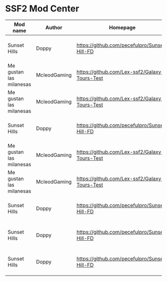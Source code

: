 # SSF2 Mod Center
|        Mod name         |    Author    |                   Homepage                    | Version |            Description             |
| ----------------------- | ------------ | --------------------------------------------- | ------- | ---------------------------------- |
| Sunset Hills            | Doppy        | https://github.com/pecefulpro/Sunset-Hill-FD  | 1.3.1.2 | A sonic mod over Final Destination |
| Me gustan las milanesas | McleodGaming | https://github.com/Lex-ssf2/Galaxy-Tours-Test | 1.3.1.0 | lorem ipsum or something like that |
| Me gustan las milanesas | McleodGaming | https://github.com/Lex-ssf2/Galaxy-Tours-Test | 1.3.1.0 | lorem ipsum or something like that |
| Sunset Hills            | Doppy        | https://github.com/pecefulpro/Sunset-Hill-FD  | 1.3.1.2 | A sonic mod over Final Destination |
| Me gustan las milanesas | McleodGaming | https://github.com/Lex-ssf2/Galaxy-Tours-Test | 1.3.1.0 | lorem ipsum or something like that |
| Me gustan las milanesas | McleodGaming | https://github.com/Lex-ssf2/Galaxy-Tours-Test | 1.3.1.0 | lorem ipsum or something like that |
| Sunset Hills            | Doppy        | https://github.com/pecefulpro/Sunset-Hill-FD  | 1.3.1.2 | A sonic mod over Final Destination |
| Sunset Hills            | Doppy        | https://github.com/pecefulpro/Sunset-Hill-FD  | 1.3.1.2 | A sonic mod over Final Destination |
| Sunset Hills            | Doppy        | https://github.com/pecefulpro/Sunset-Hill-FD  | 1.3.1.2 | A sonic mod over Final Destination |
